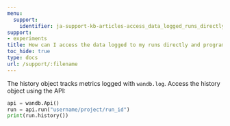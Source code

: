 ```yaml
---
menu:
  support:
    identifier: ja-support-kb-articles-access_data_logged_runs_directly_programmatically
support:
- experiments
title: How can I access the data logged to my runs directly and programmatically?
toc_hide: true
type: docs
url: /support/:filename
---
```


The history object tracks metrics logged with `wandb.log`. Access the history object using the API:

```python
api = wandb.Api()
run = api.run("username/project/run_id")
print(run.history())
```